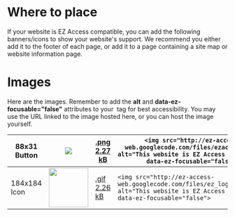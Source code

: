 # Where to place #

If your website is EZ Access compatible, you can add the following banners/icons to show your website's support. We recommend you either add it to the footer of each page, or add it to a page containing a site map or website information page.


# Images #

Here are the images. Remember to add the **alt** and **data-ez-focusable="false"** attributes to your <img> tag for best accessibility. You may use the URL linked to the image hosted here, or you can host the image yourself.<br>
<table><thead><th> 88x31 Button </th><th> <img src='http://ez-access-web.googlecode.com/files/ezaccess.png'> </th><th> <a href='http://code.google.com/p/ez-access-web/downloads/detail?name=ezaccess.png'>.png 2.27 kB</a> </th><th> <code>&lt;img src="http://ez-access-web.googlecode.com/files/ezaccess.png" alt="This website is EZ Access Compatible" data-ez-focusable="false"&gt;</code> </th></thead><tbody>
<tr><td> 184x184 Icon </td><td> <img src='http://ez-access-web.googlecode.com/files/ez_logo_blue.gif' height='90px'> </td><td> <a href='http://ez-access-web.googlecode.com/files/ez_logo_blue.gif'>.gif 2.26 kB</a>                </td><td> <code>&lt;img src="http://ez-access-web.googlecode.com/files/ez_logo_blue.gif" alt="This website is EZ Access Compatible" data-ez-focusable="false"&gt;</code> </td></tr>